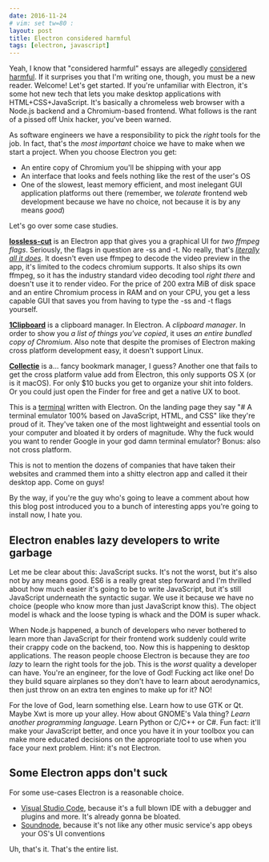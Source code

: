 ```yaml
---
date: 2016-11-24
# vim: set tw=80 :
layout: post
title: Electron considered harmful
tags: [electron, javascript]
---
```


Yeah, I know that "considered harmful" essays are allegedly [considered
harmful](http://meyerweb.com/eric/comment/chech.html). If it surprises you that
I'm writing one, though, you must be a new reader. Welcome! Let's get started.
If you're unfamiliar with Electron, it's some hot new tech that lets you make
desktop applications with HTML+CSS+JavaScript. It's basically a chromeless web
browser with a Node.js backend and a Chromium-based frontend. What follows is
the rant of a pissed off Unix hacker, you've been warned.

As software engineers we have a responsibility to pick the *right* tools for the
job. In fact, that's the *most important* choice we have to make when we start a
project. When you choose Electron you get:

* An entire copy of Chromium you'll be shipping with your app
* An interface that looks and feels nothing like the rest of the user's OS
* One of the slowest, least memory efficient, and most inelegant GUI application
    platforms out there (remember, we *tolerate* frontend web development because
    we have no choice, not because it is by any means *good*)

Let's go over some case studies.

**[lossless-cut](https://github.com/mifi/lossless-cut)** is an Electron app that
gives you a graphical UI for *two ffmpeg flags*. Seriously, the flags in
question are -ss and -t. No really, that's *[literally all it
does](https://github.com/mifi/lossless-cut/blob/master/src/ffmpeg.js#L46)*. It
doesn't even use ffmpeg to decode the video preview in the app, it's limited to
the codecs chromium supports. It also ships its own ffmpeg, so it has the
industry standard video decoding tool *right there* and doesn't use it to render
video. For the price of 200 extra MiB of disk space and an entire Chromium process
in RAM and on your CPU, you get a less capable GUI that saves you from having to
type the -ss and -t flags yourself.

**[1Clipboard](http://1clipboard.io/)** is a clipboard manager. In Electron. A
*clipboard manager*. In order to show you *a list of things you've copied*, it
uses *an entire bundled copy of Chromium*. Also note that despite the promises
of Electron making cross platform development easy, it doesn't support Linux.

**[Collectie](https://getcollectie.com/)** is a... fancy bookmark manager, I
guess? Another one that fails to get the cross platform value add from Electron,
this only supports OS X (or is it macOS). For only $10 bucks you get to organize
your shit into folders. Or you could just open the Finder for free and get a
native UX to boot.

This is a [terminal](https://hyper.is/) written with Electron. On the landing
page they say "# A terminal emulator 100% based on JavaScript, HTML, and CSS"
like they're proud of it. They've taken one of the most lightweight and
essential tools on your computer and bloated it by orders of magnitude. Why the
fuck would you want to render Google in your god damn terminal emulator? Bonus:
also not cross platform.

This is not to mention the dozens of companies that have taken their websites
and crammed them into a shitty electron app and called it their desktop app.
Come on guys!

By the way, if you're the guy who's going to leave a comment about how this blog
post introduced you to a bunch of interesting apps you're going to install now,
I hate you.

## Electron enables lazy developers to write garbage

Let me be clear about this: JavaScript sucks. It's not the worst, but it's also
not by any means good. ES6 is a really great step forward and I'm thrilled about
how much easier it's going to be to write JavaScript, but it's still JavaScript
underneath the syntactic sugar. We use it because we have no choice (people who
know more than just JavaScript know this). The object model is whack and the
loose typing is whack and the DOM is super whack.

When Node.js happened, a bunch of developers who never bothered to learn more
than JavaScript for their frontend work suddenly could write their crappy code
on the backend, too. Now this is happening to desktop applications. The reason
people choose Electron is because they are *too lazy* to learn the right tools
for the job. This is the *worst* quality a developer can have. You're an
engineer, for the love of God! Fucking act like one! Do they build square
airplanes so they don't have to learn about aerodynamics, then just throw on an
extra ten engines to make up for it? NO!

For the love of God, learn something else. Learn how to use GTK or Qt. Maybe Xwt
is more up your alley. How about GNOME's Vala thing? *Learn another programming
language*. Learn Python or C/C++ or C#. Fun fact: it'll make your JavaScript
better, and once you have it in your toolbox you can make more educated
decisions on the appropriate tool to use when you face your next problem. Hint:
it's not Electron.

## Some Electron apps don't suck

For some use-cases Electron is a reasonable choice.

* [Visual Studio Code](https://code.visualstudio.com/), because it's a full
    blown IDE with a debugger and plugins and more. It's already gonna be
    bloated.
* [Soundnode](http://www.soundnodeapp.com/), because it's not like any other
    music service's app obeys your OS's UI conventions

Uh, that's it. That's the entire list.
